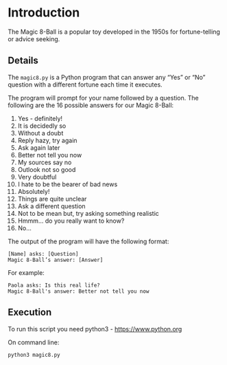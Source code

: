 # Introduction
The Magic 8-Ball is a popular toy developed in the 1950s for fortune-telling or advice seeking.

## Details
The `magic8.py` is a Python program that can answer any “Yes” or “No” question with a different fortune each time it executes.

The program will prompt for your name followed by a question. The following are the 16 possible answers for our Magic 8-Ball:

1. Yes - definitely!
2. It is decidedly so
3. Without a doubt
4. Reply hazy, try again
5. Ask again later
6. Better not tell you now
7. My sources say no
8. Outlook not so good
9. Very doubtful
10. I hate to be the bearer of bad news
11. Absolutely!
12. Things are quite unclear
13. Ask a different question
14. Not to be mean but, try asking something realistic
15. Hmmm... do you really want to know?
16. No...

The output of the program will have the following format:

```
[Name] asks: [Question]
Magic 8-Ball’s answer: [Answer]
```

For example:

```
Paola asks: Is this real life?
Magic 8-Ball's answer: Better not tell you now

```

## Execution
To run this script you need python3 - https://www.python.org

On command line:

```
python3 magic8.py
```
